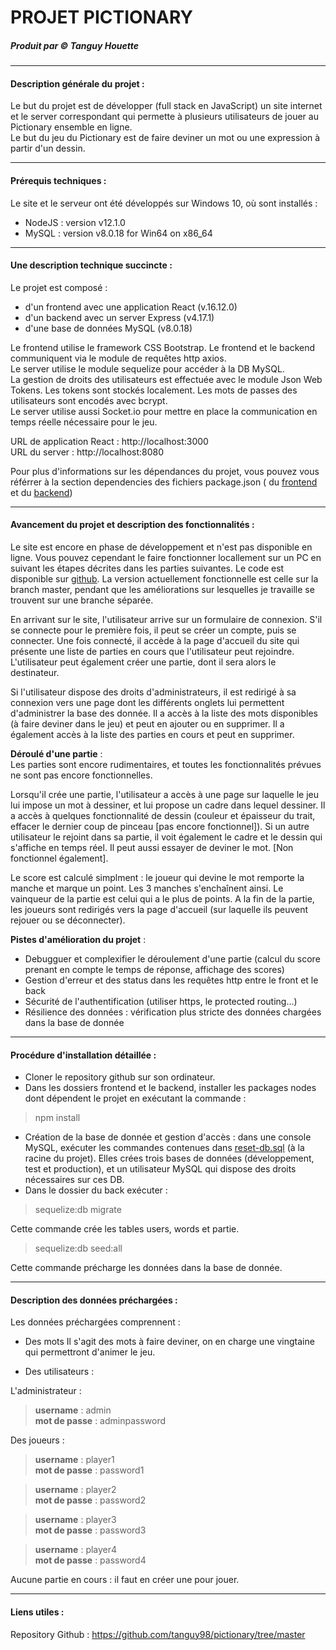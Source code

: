 # PROJET PICTIONARY

##### Produit par © Tanguy Houette

-------------------
#### Description générale du projet :
Le but du projet est de développer (full stack en JavaScript) un site internet et le server correspondant qui permette à plusieurs utilisateurs de jouer au Pictionary ensemble en ligne.\
Le but du jeu du Pictionary est de faire deviner un mot ou une expression à partir d'un dessin.


---------------------
#### Prérequis techniques :
Le site et le serveur ont été développés sur Windows 10, où sont installés :
- NodeJS : version v12.1.0
- MySQL : version v8.0.18 for Win64 on x86_64

-------------------------------
#### Une description technique succincte  :

Le projet est composé :
- d'un frontend avec une application React (v.16.12.0)
- d'un backend avec un server Express (v4.17.1)
- d'une base de données MySQL (v8.0.18)

Le frontend utilise le framework CSS Bootstrap.
Le frontend et le backend communiquent via le module de requêtes http axios. \
Le server utilise le module sequelize pour accéder à la DB MySQL. \
La gestion de droits des utilisateurs est effectuée avec le module Json Web Tokens. Les tokens sont stockés localement. Les mots de passes des utilisateurs sont encodés avec bcrypt. \
Le server utilise aussi Socket.io pour mettre en place la communication en temps réelle nécessaire pour le jeu.

URL de application React : http://localhost:3000 \
URL du server : http://localhost:8080

Pour plus d'informations sur les dépendances du projet, vous pouvez vous référrer à la section dependencies des fichiers package.json ( du [frontend](./frontend/package.json) et du [backend](./backend/package.json))

-------------------------------
#### Avancement du projet et description des fonctionnalités :

Le site est encore en phase de développement et n'est pas disponible en ligne. Vous pouvez cependant le faire fonctionner locallement sur un PC en suivant les étapes décrites dans les parties suivantes. Le code est disponible sur [github](https://github.com/tanguy98/pictionary/tree/master). La version actuellement fonctionnelle est celle sur la branch master, pendant que les améliorations sur lesquelles je travaille se trouvent sur une branche séparée.

En arrivant sur le site, l'utilisateur arrive sur un formulaire de connexion. S'il se connecte pour le première fois, il peut se créer un compte, puis se connecter.
Une fois connecté, il accède à la page d'accueil du site qui présente une liste de parties en cours que l'utilisateur peut rejoindre. L'utilisateur peut également créer une partie, dont il sera alors le destinateur.

Si l'utilisateur dispose des droits d'administrateurs, il est redirigé à sa connexion vers une page dont les différents onglets lui permettent d'administrer la base des donnée. Il a accès à la liste des mots disponibles (à faire deviner dans le jeu) et peut en ajouter ou en supprimer. Il a également accès à la liste des parties en cours et peut en supprimer.

**Déroulé d'une partie** : \
Les parties sont encore rudimentaires, et toutes les fonctionnalités prévues ne sont pas encore fonctionnelles.

Lorsqu'il crée une partie, l'utilisateur a accès à une page sur laquelle le jeu lui impose un mot à dessiner, et lui propose un cadre dans lequel dessiner. Il a accès à quelques fonctionnalité de dessin (couleur et épaisseur du trait, effacer le dernier coup de pinceau [pas encore fonctionnel]). Si un autre utilisateur le rejoint dans sa partie, il voit également le cadre et le dessin qui s'affiche en temps réel. Il peut aussi essayer de deviner le mot. [Non fonctionnel également].

Le score est calculé simplment : le joueur qui devine le mot remporte la manche et marque un point. Les 3 manches s'enchaînent ainsi. Le vainqueur de la partie est celui qui a le plus de points. A la fin de la partie, les joueurs sont redirigés vers la page d'accueil (sur laquelle ils peuvent rejouer ou se déconnecter).

**Pistes d'amélioration du projet** :

- Debugguer et complexifier le déroulement d'une partie (calcul du score prenant en compte le temps de réponse, affichage des scores)
- Gestion d'erreur et des status dans les requêtes http entre le front et le back
- Sécurité de l'authentification (utiliser https, le protected routing...)
- Résilience des données : vérification plus stricte des données chargées dans la base de donnée

-------------------------------------
#### Procédure d'installation détaillée :

- Cloner le repository github sur son ordinateur.
- Dans les dossiers frontend et le backend, installer les packages nodes dont dépendent le projet en exécutant la commande :
> npm install
- Création de la base de donnée et gestion d'accès : dans une console MySQL, exécuter les commandes contenues dans [reset-db.sql](./reset-db.sql) (à la racine du projet). Elles crées trois bases de données (développement, test et production), et un utilisateur MySQL qui dispose des droits nécessaires sur ces DB.
- Dans le dossier du back exécuter :

> sequelize:db migrate

Cette commande crée les tables users, words et partie.

> sequelize:db seed:all

Cette commande précharge les données dans la base de donnée.

-----------------------------------
#### Description des données préchargées :

Les données préchargées comprennent :
- Des mots
Il s'agit des mots à faire deviner, on en charge une vingtaine qui permettront d'animer le jeu.

- Des utilisateurs :

L'administrateur :

>**username** : admin \
**mot de passe** : adminpassword

Des joueurs :

>**username** : player1 \
**mot de passe** : password1

>**username** : player2 \
**mot de passe** : password2

>**username** : player3 \
**mot de passe** : password3

>**username** : player4 \
**mot de passe** : password4

Aucune partie en cours : il faut en créer une pour jouer.

-------------------------------
#### Liens utiles :

Repository Github : https://github.com/tanguy98/pictionary/tree/master
